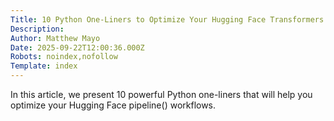 ```yaml
---
Title: 10 Python One-Liners to Optimize Your Hugging Face Transformers Pipelines
Description: 
Author: Matthew Mayo
Date: 2025-09-22T12:00:36.000Z
Robots: noindex,nofollow
Template: index
---
```

In this article, we present 10 powerful Python one-liners that will help you optimize your Hugging Face pipeline() workflows.